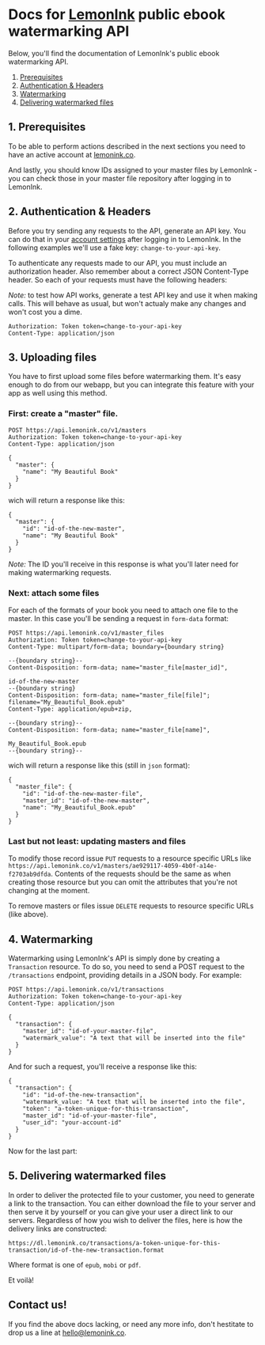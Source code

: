 # Docs for [LemonInk](https://lemonink.co) public ebook watermarking API

Below, you'll find the documentation of LemonInk's public ebook watermarking API.

1. [Prerequisites](#1-prerequisites)
2. [Authentication & Headers](#2-authentication--headers)
3. [Watermarking](#3-watermarking)
4. [Delivering watermarked files](#4-delivering-watermarked-files)
 
## 1. Prerequisites

To be able to perform actions described in the next sections you need to have an active account at [lemonink.co](https://lemonink.co).

And lastly, you should know IDs assigned to your master files by LemonInk - you can check those in your master file repository after logging in to LemonInk. 

## 2. Authentication & Headers

Before you try sending any requests to the API, generate an API key. You can do that in your [account settings](https://lemonink.co/account/api-keys) after logging in to LemonInk. In the following examples we'll use a fake key: `change-to-your-api-key`.

To authenticate any requests made to our API, you must include an authorization header. Also remember about a correct JSON Content-Type header. So each of your requests must have the following headers:

*Note:* to test how API works, generate a test API key and use it when making calls. This will behave as usual, but won't actualy make any changes and won't cost you a dime.

````
Authorization: Token token=change-to-your-api-key
Content-Type: application/json
````

## 3. Uploading files

You have to first upload some files before watermarking them. It's easy enough to do from our webapp, but you can integrate this feature with your app as well using this method.

### First: create a "master" file.

````
POST https://api.lemonink.co/v1/masters
Authorization: Token token=change-to-your-api-key
Content-Type: application/json

{
  "master": {
    "name": "My Beautiful Book"
  }
}
````

wich will return a response like this:

````
{
  "master": {
    "id": "id-of-the-new-master",
    "name": "My Beautiful Book"
  }
}
````

*Note:* The ID you'll receive in this response is what you'll later need for making watermarking requests.

### Next: attach some files

For each of the formats of your book you need to attach one file to the master. In this case you'll be sending a request in `form-data` format:

````
POST https://api.lemonink.co/v1/master_files
Authorization: Token token=change-to-your-api-key
Content-Type: multipart/form-data; boundary={boundary string}

--{boundary string}--
Content-Disposition: form-data; name="master_file[master_id]",

id-of-the-new-master
--{boundary string}
Content-Disposition: form-data; name="master_file[file]"; filename="My_Beautiful_Book.epub"
Content-Type: application/epub+zip,

--{boundary string}--
Content-Disposition: form-data; name="master_file[name]",

My_Beautiful_Book.epub
--{boundary string}--
````

wich will return a response like this (still in `json` format):

````
{
  "master_file": {
    "id": "id-of-the-new-master-file",
    "master_id": "id-of-the-new-master",
    "name": "My_Beautiful_Book.epub"
  }
}
````

### Last but not least: updating masters and files

To modify those record issue `PUT` requests to a resource specific URLs like `https://api.lemonink.co/v1/masters/ae929117-4059-4b0f-a14e-f2703ab9dfda`. Contents of the requests should be the same as when creating those resource but you can omit the attributes that you're not changing at the moment.

To remove masters or files issue `DELETE` requests to resource specific URLs (like above).


## 4. Watermarking

Watermarking using LemonInk's API is simply done by creating a `Transaction` resource. To do so, you need to send a POST request to the `/transactions` endpoint, providing details in a JSON body. For example:

````
POST https://api.lemonink.co/v1/transactions
Authorization: Token token=change-to-your-api-key
Content-Type: application/json

{
  "transaction": {
    "master_id": "id-of-your-master-file",
    "watermark_value": "A text that will be inserted into the file"
  }
}
````

And for such a request, you'll receive a response like this:

````
{
  "transaction": {
    "id": "id-of-the-new-transaction",
    "watermark_value: "A text that will be inserted into the file",
    "token": "a-token-unique-for-this-transaction",
    "master_id": "id-of-your-master-file",
    "user_id": "your-account-id"
  }
}
````

Now for the last part:

## 5. Delivering watermarked files

In order to deliver the protected file to your customer, you need to generate a link to the transaction. You can either download the file to your server and then serve it by yourself or you can give your user a direct link to our servers. Regardless of how you wish to deliver the files, here is how the delivery links are constructed:

````
https://dl.lemonink.co/transactions/a-token-unique-for-this-transaction/id-of-the-new-transaction.format
````
Where format is one of `epub`, `mobi` or `pdf`.

Et voilà!

## Contact us!

If you find the above docs lacking, or need any more info, don't hestitate to drop us a line at [hello@lemonink.co](mailto:hello@lemonink.co).
